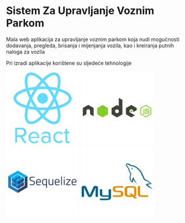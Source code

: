 # Sistem Za Upravljanje Voznim Parkom

Mala web aplikacija za upravljanje voznim parkom koja nudi mogućnosti dodavanja, pregleda, brisanja i mijenjanja vozila, kao i kreiranja putnih naloga za vozila

Pri izradi aplikacije korištene su sljedeće tehnologije
  
   <img src="https://github.com/devicons/devicon/blob/master/icons/react/react-original-wordmark.svg" title="cpp" alt="cpp" width="200" height="200"   style="max-width: 100%;" >
    <img src="https://github.com/devicons/devicon/blob/master/icons/nodejs/nodejs-original-wordmark.svg" title="cpp" alt="cpp" width="200" height="200" style="max-width: 100%;">
    <img src="https://github.com/devicons/devicon/blob/master/icons/sequelize/sequelize-original-wordmark.svg" title="cpp" alt="cpp" width="200" height="200" style="max-width: 100%;">
    <img src="https://github.com/devicons/devicon/blob/master/icons/mysql/mysql-original-wordmark.svg" title="cpp" alt="cpp" width="200" height="200" style="max-width: 100%;">
    

